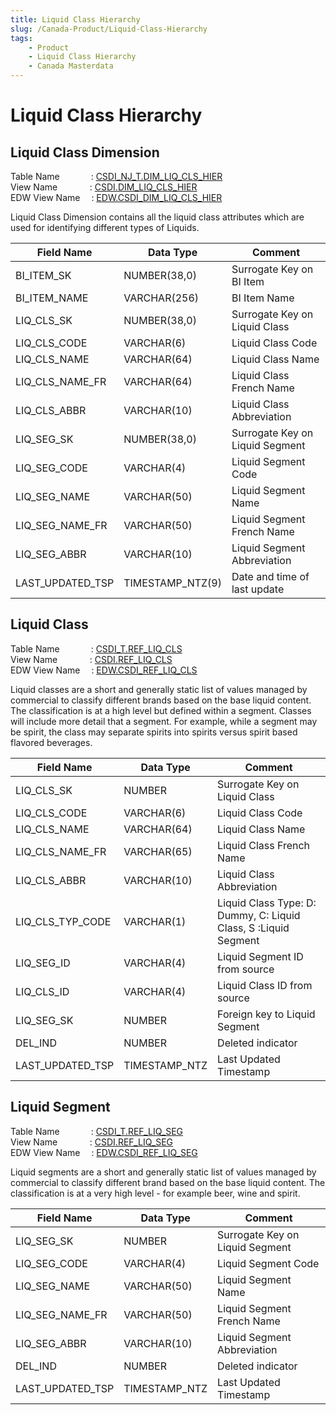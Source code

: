 ```yaml
---
title: Liquid Class Hierarchy
slug: /Canada-Product/Liquid-Class-Hierarchy
tags:
    - Product
    - Liquid Class Hierarchy
    - Canada Masterdata
---
```


#  **Liquid Class Hierarchy**

## **Liquid Class Dimension**

Table Name &emsp;&emsp;&emsp;&nbsp;: [CSDI_NJ_T.DIM_LIQ_CLS_HIER](https://app.snowflake.com/east-us-2.azure/abinbev_naz/data/databases/ABI_WH/schemas/CSDI_NJ_T/table/DIM_LIQ_CLS_HIER)<br/>
View Name &emsp;&emsp;&nbsp;&nbsp;&nbsp;&nbsp;&nbsp;: [CSDI.DIM_LIQ_CLS_HIER](https://app.snowflake.com/east-us-2.azure/abinbev_naz/data/databases/ABI_WH/schemas/CSDI/view/DIM_LIQ_CLS_HIER)<br/>
EDW View Name &emsp;: [EDW.CSDI_DIM_LIQ_CLS_HIER](https://app.snowflake.com/east-us-2.azure/abinbev_naz/data/databases/ABI_WH/schemas/EDW/view/CSDI_DIM_LIQ_CLS_HIER)<br/>

Liquid Class Dimension contains all the liquid class attributes which are used for identifying different types of Liquids.


| **Field Name** | **Data Type** | **Comment** |
|-	|	-	|	-
|BI_ITEM_SK	|	NUMBER(38,0)	|	Surrogate Key on BI Item
|BI_ITEM_NAME	|	VARCHAR(256)	|	BI Item Name
|LIQ_CLS_SK	|	NUMBER(38,0)	|	Surrogate Key on Liquid Class
|LIQ_CLS_CODE	|	VARCHAR(6)	|	Liquid Class Code
|LIQ_CLS_NAME	|	VARCHAR(64)	|	Liquid Class Name
|LIQ_CLS_NAME_FR	|	VARCHAR(64)	|	Liquid Class French Name
|LIQ_CLS_ABBR	|	VARCHAR(10)	|	Liquid Class Abbreviation
|LIQ_SEG_SK	|	NUMBER(38,0)	|	Surrogate Key on Liquid Segment
|LIQ_SEG_CODE	|	VARCHAR(4)	|	Liquid Segment Code
|LIQ_SEG_NAME	|	VARCHAR(50)	|	Liquid Segment Name
|LIQ_SEG_NAME_FR	|	VARCHAR(50)	|	Liquid Segment French Name
|LIQ_SEG_ABBR	|	VARCHAR(10)	|	Liquid Segment Abbreviation
|LAST_UPDATED_TSP	|	TIMESTAMP_NTZ(9)	|	Date and time of last update





## **Liquid Class**

Table Name &emsp;&emsp;&emsp;&nbsp;: [CSDI_T.REF_LIQ_CLS](https://app.snowflake.com/east-us-2.azure/abinbev_naz/data/databases/ABI_WH/schemas/CSDI_T/table/REF_LIQ_CLS)<br/>
View Name &emsp;&emsp;&nbsp;&nbsp;&nbsp;&nbsp;&nbsp;: [CSDI.REF_LIQ_CLS](https://app.snowflake.com/east-us-2.azure/abinbev_naz/data/databases/ABI_WH/schemas/CSDI/view/REF_LIQ_CLS)<br/>
EDW View Name &emsp;: [EDW.CSDI_REF_LIQ_CLS](https://app.snowflake.com/east-us-2.azure/abinbev_naz/data/databases/ABI_WH/schemas/EDW/view/CSDI_REF_LIQ_CLS)<br/>

Liquid classes are a short and generally static list of values managed by commercial to classify different brands based on the base liquid content. The classification is at a high level but defined within a segment. Classes will include more detail that a segment. For example, while a segment may be spirit, the class may separate spirits into spirits versus spirit based flavored beverages.


| **Field Name** | **Data Type** | **Comment** |
|-	|	-	|	-
|LIQ_CLS_SK|NUMBER|Surrogate Key on Liquid Class
|LIQ_CLS_CODE|VARCHAR(6)|Liquid Class Code
|LIQ_CLS_NAME|VARCHAR(64)|Liquid Class Name
|LIQ_CLS_NAME_FR|VARCHAR(65)|Liquid Class French Name
|LIQ_CLS_ABBR|VARCHAR(10)|Liquid Class Abbreviation
|LIQ_CLS_TYP_CODE|VARCHAR(1)|Liquid Class Type: D: Dummy, C: Liquid  Class, S :Liquid Segment
|LIQ_SEG_ID|VARCHAR(4)|Liquid Segment ID from source
|LIQ_CLS_ID|VARCHAR(4)|Liquid Class ID from source
|LIQ_SEG_SK|NUMBER|Foreign key to Liquid Segment
|DEL_IND|NUMBER|Deleted indicator
|LAST_UPDATED_TSP|TIMESTAMP_NTZ|Last Updated Timestamp



## **Liquid Segment**

Table Name &emsp;&emsp;&emsp;&nbsp;: [CSDI_T.REF_LIQ_SEG](https://app.snowflake.com/east-us-2.azure/abinbev_naz/data/databases/ABI_WH/schemas/CSDI_T/table/REF_LIQ_SEG)<br/>
View Name &emsp;&emsp;&nbsp;&nbsp;&nbsp;&nbsp;&nbsp;: [CSDI.REF_LIQ_SEG](https://app.snowflake.com/east-us-2.azure/abinbev_naz/data/databases/ABI_WH/schemas/CSDI/view/REF_LIQ_SEG)<br/>
EDW View Name &emsp;: [EDW.CSDI_REF_LIQ_SEG](https://app.snowflake.com/east-us-2.azure/abinbev_naz/data/databases/ABI_WH/schemas/EDW/view/CSDI_REF_LIQ_SEG)<br/>

Liquid segments are a short and generally static list of values managed by commercial to classify different brand based on the base liquid content. The classification is at a very high level - for example beer, wine and spirit.


| **Field Name** | **Data Type** | **Comment** |
|-	|	-	|	-
|LIQ_SEG_SK|NUMBER|Surrogate Key on Liquid Segment
|LIQ_SEG_CODE|VARCHAR(4)|Liquid Segment Code
|LIQ_SEG_NAME|VARCHAR(50)|Liquid Segment Name
|LIQ_SEG_NAME_FR|VARCHAR(50)|Liquid Segment French Name
|LIQ_SEG_ABBR|VARCHAR(10)|Liquid Segment Abbreviation
|DEL_IND|NUMBER|Deleted indicator
|LAST_UPDATED_TSP|TIMESTAMP_NTZ|Last Updated Timestamp

